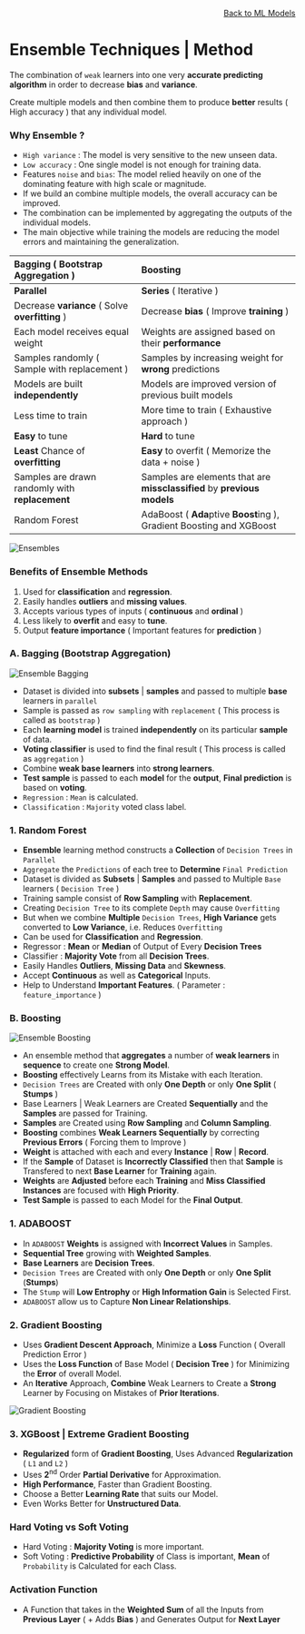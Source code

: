 <p align='right'><a href='https://github.com/KIRANKUMAR7296/Library/blob/main/Machine%20Learning/Machine%20Learning%20Models.md'>Back to ML Models</a></p>

# Ensemble Techniques | Method

The combination of `weak` learners into one very **accurate predicting algorithm** in order to decrease **bias** and **variance**.

Create multiple models and then combine them to produce **better** results ( High accuracy ) that any individual model.

### Why Ensemble ?

- `High variance` : The model is very sensitive to the new unseen data.
- `Low accuracy` : One single model is not enough for training data.
- Features `noise` and `bias`: The model relied heavily on one of the dominating feature with high scale or magnitude.
- If we build an combine multiple models, the overall accuracy can be improved.
- The combination can be implemented by aggregating the outputs of the individual models.
- The main objective while training the models are reducing the model errors and maintaining the generalization.
 
Bagging ( Bootstrap Aggregation ) | Boosting
:--- | :---
**Parallel** | **Series** ( Iterative ) 
Decrease **variance** ( Solve **overfitting** ) | Decrease **bias** ( Improve **training** )
Each model receives equal weight | Weights are assigned based on their **performance**
Samples randomly ( Sample with replacement ) | Samples by increasing weight for **wrong** predictions
Models are built **independently** | Models are improved version of previous built models
Less time to train | More time to train ( Exhaustive approach )
**Easy** to tune | **Hard** to tune
**Least** Chance of **overfitting** | **Easy** to overfit ( Memorize the data + noise )
Samples are drawn randomly with **replacement** | Samples are elements that are **missclassified** by **previous models**
Random Forest | AdaBoost ( **Ada**ptive **Boost**ing ), Gradient Boosting and XGBoost

![Ensembles](Image/Ensembles.png)

### Benefits of Ensemble Methods

1. Used for **classification** and **regression**.
2. Easily handles **outliers** and **missing values**.
3. Accepts various types of inputs ( **continuous** and **ordinal** )
4. Less likely to **overfit** and easy to **tune**.
5. Output **feature importance** ( Important features for **prediction** )

### A. Bagging (Bootstrap Aggregation)

![Ensemble Bagging](Image/EnsembleBagging.svg)

- Dataset is divided into **subsets** | **samples** and passed to multiple **base** learners in `parallel`
- Sample is passed as `row sampling` with `replacement` ( This process is called as `bootstrap` )
- Each **learning model** is trained **independently** on its particular **sample** of data.
- **Voting classifier** is used to find the final result ( This process is called as `aggregation` )
- Combine **weak base learners** into **strong learners**.
- **Test sample** is passed to each **model** for the **output**, **Final prediction** is based on **voting**.
- `Regression` :  `Mean` is calculated.
- `Classification` : `Majority` voted class label.

### 1. Random Forest 

- **Ensemble** learning method constructs a **Collection** of `Decision Trees` in `Parallel` 
- `Aggregate` the `Predictions` of each tree to **Determine** `Final Prediction`
- Dataset is divided as **Subsets** | **Samples** and passed to Multiple `Base` learners ( `Decision Tree` )
- Training sample consist of **Row Sampling** with **Replacement**.
- Creating `Decision Tree` to its complete `Depth` may cause `Overfitting`
- But when we combine **Multiple** `Decision Trees`, **High Variance** gets converted to **Low Variance**, i.e. Reduces `Overfitting`
- Can be used for **Classification** and **Regression**.
- Regressor : **Mean** or **Median** of Output of Every **Decision Trees**
- Classifier : **Majority Vote** from all **Decision Trees**.
- Easily Handles **Outliers**, **Missing Data** and **Skewness**.
- Accept **Continuous** as well as **Categorical** Inputs.
- Help to Understand **Important Features**. ( Parameter : `feature_importance` )

### B. Boosting

![Ensemble Boosting](Image/EnsembleBoosting.svg)

- An ensemble method that **aggregates** a number of **weak learners** in **sequence** to create one **Strong Model**.
- **Boosting** effectively Learns from its Mistake with each Iteration.
- `Decision Trees` are Created with only **One Depth** or only **One Split** ( **Stumps** )
- Base Learners | Weak Learners are Created **Sequentially** and the **Samples** are passed for Training.
- **Samples** are Created using **Row Sampling** and **Column Sampling**.
- **Boosting** combines **Weak Learners Sequentially** by correcting **Previous Errors** ( Forcing them to Improve )
- **Weight** is attached with each and every **Instance** | **Row** | **Record**.
- If the **Sample** of Dataset is **Incorrectly Classified** then that **Sample** is Transfered to next **Base Learner** for **Training** again.
- **Weights** are **Adjusted** before each **Training** and **Miss Classified Instances** are focused with **High Priority**.
- **Test Sample** is passed to each Model for the **Final Output**.

### 1. ADABOOST

- In `ADABOOST` **Weights** is assigned with **Incorrect Values** in Samples.
- **Sequential Tree** growing  with **Weighted Samples**.
- **Base Learners** are **Decision Trees**.
- `Decision Trees` are Created with only **One Depth** or only **One Split** (**Stumps**)
- The `Stump` will **Low Entrophy** or **High Information Gain** is Selected First.
- `ADABOOST` allow us to Capture **Non Linear Relationships**.

### 2. Gradient Boosting

- Uses **Gradient Descent Approach**, Minimize a **Loss** Function ( Overall Prediction Error )
- Uses the **Loss Function** of Base Model ( **Decision Tree** ) for Minimizing the **Error** of overall Model.
- An **Iterative** Approach, **Combine** Weak Learners to Create a **Strong** Learner by Focusing on Mistakes of **Prior Iterations**.

![Gradient Boosting](Image/GB.png)

### 3. XGBoost | Extreme Gradient Boosting

- **Regularized** form of **Gradient Boosting**, Uses Advanced **Regularization** ( `L1` and `L2` )
- Uses **2**<sup>nd</sup> Order **Partial Derivative** for Approximation.
- **High Performance**, Faster than Gradient Boosting.
- Choose a Better **Learning Rate** that suits our Model.
- Even Works Better for **Unstructured Data**.

### Hard Voting vs Soft Voting

- Hard Voting : **Majority Voting** is more important.
- Soft Voting : **Predictive Probability** of Class is important, **Mean** of `Probability` is Calculated for each Class.

### Activation Function
- A Function that takes in the **Weighted Sum** of all the Inputs from **Previous Layer** ( + Adds **Bias** ) and Generates Output for **Next Layer**
